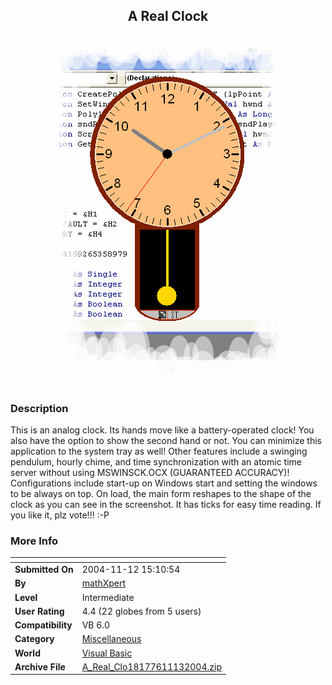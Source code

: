 ﻿<div align="center">

## A Real Clock

<img src="PIC200410918389702.gif">
</div>

### Description

This is an analog clock. Its hands move like a battery-operated clock! You also have the option to show the second hand or not. You can minimize this application to the system tray as well! Other features include a swinging pendulum, hourly chime, and time synchronization with an atomic time server without using MSWINSCK.OCX (GUARANTEED ACCURACY)! Configurations include start-up on Windows start and setting the windows to be always on top. On load, the main form reshapes to the shape of the clock as you can see in the screenshot. It has ticks for easy time reading. If you like it, plz vote!!! :-P
 
### More Info
 


<span>             |<span>
---                |---
**Submitted On**   |2004-11-12 15:10:54
**By**             |[mathXpert](https://github.com/Planet-Source-Code/PSCIndex/blob/master/ByAuthor/mathxpert.md)
**Level**          |Intermediate
**User Rating**    |4.4 (22 globes from 5 users)
**Compatibility**  |VB 6\.0
**Category**       |[Miscellaneous](https://github.com/Planet-Source-Code/PSCIndex/blob/master/ByCategory/miscellaneous__1-1.md)
**World**          |[Visual Basic](https://github.com/Planet-Source-Code/PSCIndex/blob/master/ByWorld/visual-basic.md)
**Archive File**   |[A\_Real\_Clo18177611132004\.zip](https://github.com/Planet-Source-Code/mathxpert-a-real-clock__1-55261/archive/master.zip)








